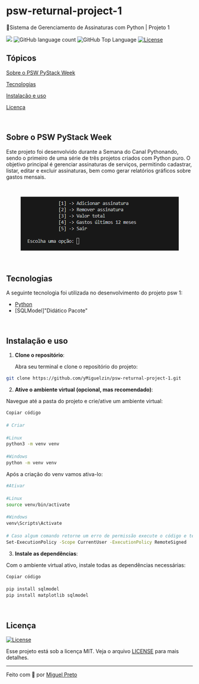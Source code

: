 # psw-returnal-project-1
🚀Sistema de Gerenciamento de Assinaturas com Python | Projeto 1
<p>
  <img src="https://img.shields.io/badge/made%20by-MIGUEL%20PRETO-04D361?style=flat-square">
  <img alt="GitHub language count" src="https://img.shields.io/github/languages/count/yMiguelzin/psw-returnal-project-1?color=04D361&style=flat-square">
  <img alt="GitHub Top Language" src="https://img.shields.io/github/languages/top/yMiguelzin/psw-returnal-project-1?color=04D361&style=flat-square">
  <a href="https://opensource.org/licenses/MIT">
    <img alt="License" src="https://img.shields.io/badge/license-MIT-04D361?style=flat-square">
  </a>
</p>

## Tópicos 

[Sobre o PSW PyStack Week](#sobre-o-psw-pystack-week)

[Tecnologias](#tecnologias)

[Instalação e uso](#instalação-e-uso)

[Licença](#licença)

<br>

## Sobre o PSW PyStack Week

Este projeto foi desenvolvido durante a Semana do Canal Pythonando, sendo o primeiro de uma série de três projetos criados com Python puro. O objetivo principal é gerenciar assinaturas de serviços, permitindo cadastrar, listar, editar e excluir assinaturas, bem como gerar relatórios gráficos sobre gastos mensais.

<br>

<p align="center">
  <img src="psw1.png" alt="Campos">
</p>

<br>

## Tecnologias

A seguinte tecnologia foi utilizada no desenvolvimento do projeto psw 1:

- [Python](https://www.python.org/)
- [SQLModel]"Didático Pacote"

<br>

## Instalação e uso

1. **Clone o repositório**:

   Abra seu terminal e clone o repositório do projeto:

  ```bash
  git clone https://github.com/yMiguelzin/psw-returnal-project-1.git
  
  ```

2. **Ative o ambiente virtual (opcional, mas recomendado)**:

  Navegue até a pasta do projeto e crie/ative um ambiente virtual:

  ```bash
  Copiar código
  
  # Criar
    
  #Linux
  python3 -m venv venv
    
  #Windows
  python -m venv venv
  ```

  Após a criação do venv vamos ativa-lo:

  ```bash
  #Ativar
  
  #Linux
  source venv/bin/activate
  
  #Windows
  venv\Scripts\Activate

  # Caso algum comando retorne um erro de permissão execute o código e tente novamente:
  Set-ExecutionPolicy -Scope CurrentUser -ExecutionPolicy RemoteSigned

  ```

3. **Instale as dependências**:

  Com o ambiente virtual ativo, instale todas as dependências necessárias:

  ```bash
  Copiar código
  
  pip install sqlmodel
  pip install matplotlib sqlmodel
  ```

<br>

## Licença
<a href="https://opensource.org/licenses/MIT">
    <img alt="License" src="https://img.shields.io/badge/license-MIT-04D361?style=flat-square">
</a>

<br>

Esse projeto está sob a licença MIT. Veja o arquivo [LICENSE](/LICENSE) para mais detalhes.

---

Feito com 💚 por [Miguel Preto](https://github.com/yMiguelzin)
